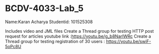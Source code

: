 # BCDV-4033-Lab_5
Name:Karan Acharya 
Studentid: 101525308

Includes video and JML files 
Create a Thread group for testing HTTP post request for articles youtube link :https://youtu.be/g_b8NarIWRc
Create a Thread group for testing registration of 30 users : https://youtu.be/swiF-5oPc8U
